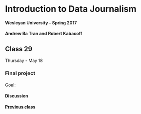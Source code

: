 # Introduction to Data Journalism
  
#### Wesleyan University - Spring 2017
  
**Andrew Ba Tran and Robert Kabacoff**
  
## Class 29
Thursday - May 18
                             
### Final project
                             
#### 
                             
Goal: 
                             
#### Discussion

    
**[Previous class](class28.md)**
